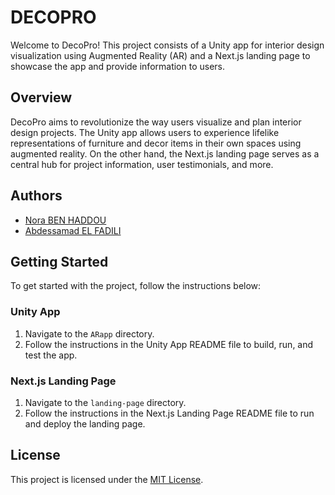 # DECOPRO

Welcome to DecoPro! This project consists of a Unity app for interior design visualization using Augmented Reality (AR) and a Next.js landing page to showcase the app and provide information to users.

## Overview

DecoPro aims to revolutionize the way users visualize and plan interior design projects. The Unity app allows users to experience lifelike representations of furniture and decor items in their own spaces using augmented reality. On the other hand, the Next.js landing page serves as a central hub for project information, user testimonials, and more.

## Authors

- [Nora BEN HADDOU](https://github.com/Nawaritta)
- [Abdessamad EL FADILI](https://github.com/elfadili-ae)

## Getting Started

To get started with the project, follow the instructions below:

### Unity App

1. Navigate to the `ARapp` directory.
2. Follow the instructions in the Unity App README file to build, run, and test the app.

### Next.js Landing Page

1. Navigate to the `landing-page` directory.
2. Follow the instructions in the Next.js Landing Page README file to run and deploy the landing page.

## License

This project is licensed under the [MIT License](LICENSE).
